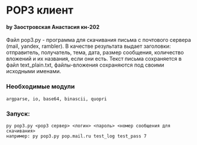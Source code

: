 # POP3 клиент
#### by Заостровская Анастасия кн-202

Файл pop3.py - программа для скачивания письма с почтового сервера (mail, yandex, rambler). В качестве результата выдает заголовки: отправитель, получатель, тема, дата, размер сообщения, количество вложений и их названия, если они есть. Текст письма сохраняется в файл text_plain.txt, файлы-вложения сохраняются под своими исходными именами.

### Необходимые модули 
    argparse, io, base64, binascii, quopri

### Запуск:
    py pop3.py <рор3 сервер> <логин> <пароль> <номер сообщения для скачивания>
    например: py pop3.py pop.mail.ru test_log test_pass 7
